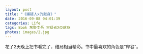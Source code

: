```yaml
---
layout: post
title: "《嫌疑人x的献身》"
date: 2016-09-08 04:01:39
categories: Life
tags: Book 东野圭吾 容疑者Xの献身
photos: images/2.jpg
---
```




花了2天晚上把书看完了，结局相当精彩。书中最喜欢的角色是“岸谷”。
